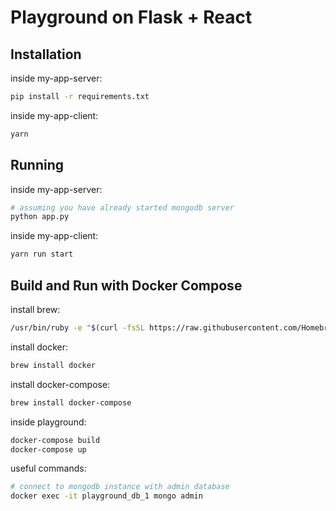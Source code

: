 # Playground on Flask + React

## Installation

inside my-app-server:

```bash
pip install -r requirements.txt
```

inside my-app-client:

```bash
yarn 
```

## Running

inside my-app-server:

```bash
# assuming you have already started mongodb server
python app.py
```

inside my-app-client:

```bash
yarn run start
```

## Build and Run with Docker Compose

install brew:

```bash
/usr/bin/ruby -e "$(curl -fsSL https://raw.githubusercontent.com/Homebrew/install/master/install)"
```

install docker:

```bash
brew install docker
```

install docker-compose:

```bash
brew install docker-compose
```

inside playground:

```bash
docker-compose build
docker-compose up
```

useful commands:

```bash
# connect to mongodb instance with admin database
docker exec -it playground_db_1 mongo admin
```
